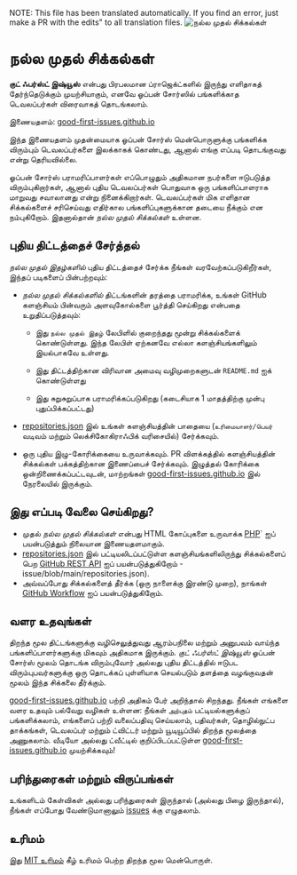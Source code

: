 NOTE: This file has been translated automatically. If you find an error, just make a PR with the edits" to all translation files.
![நல்ல முதல் சிக்கல்கள்](../assets/github/social-preview.png)

# நல்ல முதல் சிக்கல்கள்

**குட் ஃபர்ஸ்ட் இஷ்யூஸ்** என்பது பிரபலமான ப்ராஜெக்ட்களில் இருந்து எளிதாகத் தேர்ந்தெடுக்கும் முயற்சியாகும், எனவே ஓப்பன் சோர்ஸில் பங்களிக்காத டெவலப்பர்கள் விரைவாகத் தொடங்கலாம்.

இணையதளம்: [good-first-issues.github.io](https://good-first-issues.github.io)

இந்த இணையதளம் முதன்மையாக ஓப்பன் சோர்ஸ் மென்பொருளுக்கு பங்களிக்க விரும்பும் டெவலப்பர்களை இலக்காகக் கொண்டது, ஆனால் எங்கு எப்படி தொடங்குவது என்று தெரியவில்லை.

ஓப்பன் சோர்ஸ் பராமரிப்பாளர்கள் எப்பொழுதும் அதிகமான நபர்களை ஈடுபடுத்த விரும்புகிறார்கள், ஆனால் புதிய டெவலப்பர்கள் பொதுவாக ஒரு பங்களிப்பாளராக மாறுவது சவாலானது என்று நினைக்கிறார்கள். டெவலப்பர்கள் மிக எளிதான சிக்கல்களைச் சரிசெய்வது எதிர்கால பங்களிப்புகளுக்கான தடையை நீக்கும் என நம்புகிறோம். இதனால்தான் *நல்ல முதல் சிக்கல்கள்* உள்ளன.

## புதிய திட்டத்தைச் சேர்த்தல்

*நல்ல முதல் இதழ்களில்* புதிய திட்டத்தைச் சேர்க்க நீங்கள் வரவேற்கப்படுகிறீர்கள், இந்தப் படிகளைப் பின்பற்றவும்:

- *நல்ல முதல் சிக்கல்களில்* திட்டங்களின் தரத்தை பராமரிக்க, உங்கள் GitHub களஞ்சியம் பின்வரும் அளவுகோல்களை பூர்த்தி செய்கிறது என்பதை உறுதிப்படுத்தவும்:

     - இது `நல்ல முதல் இதழ்` லேபிளில் குறைந்தது மூன்று சிக்கல்களைக் கொண்டுள்ளது. இந்த லேபிள் ஏற்கனவே எல்லா களஞ்சியங்களிலும் இயல்பாகவே உள்ளது.

     - இது திட்டத்திற்கான விரிவான அமைவு வழிமுறைகளுடன் `README.md` ஐக் கொண்டுள்ளது

     - இது சுறுசுறுப்பாக பராமரிக்கப்படுகிறது (கடைசியாக 1 மாதத்திற்கு முன்பு புதுப்பிக்கப்பட்டது)

- [repositories.json](https://github.com/gomzyakov/good-first-issue/blob/main/repositories.json) இல் உங்கள் களஞ்சியத்தின் பாதையை (`உரிமையாளர்/பெயர்` வடிவம் மற்றும் லெக்சிகோகிராஃபிக் வரிசையில்) சேர்க்கவும்.

- ஒரு புதிய இழு-கோரிக்கையை உருவாக்கவும். PR விளக்கத்தில் களஞ்சியத்தின் சிக்கல்கள் பக்கத்திற்கான இணைப்பைச் சேர்க்கவும். இழுத்தல் கோரிக்கை ஒன்றிணைக்கப்பட்டவுடன், மாற்றங்கள் [good-first-issues.github.io](https://good-first-issues.github.io) இல் நேரலையில் இருக்கும்.

## இது எப்படி வேலை செய்கிறது?

- முதல் *நல்ல முதல் சிக்கல்கள்* என்பது HTML கோப்புகளை உருவாக்க [PHP](https://www.php.net)` ஐப் பயன்படுத்தும் நிலையான இணையதளமாகும்.
- [repositories.json](https://github.com/gomzyakov/good-first) இல் பட்டியலிடப்பட்டுள்ள களஞ்சியங்களிலிருந்து சிக்கல்களைப் பெற [GitHub REST API](https://docs.github.com/en/rest) ஐப் பயன்படுத்துகிறோம் -issue/blob/main/repositories.json).
- அவ்வப்போது சிக்கல்களைத் தீர்க்க (ஒரு நாளைக்கு இரண்டு முறை), நாங்கள் [GitHub Workflow](https://docs.github.com/en/actions/using-workflows) ஐப் பயன்படுத்துகிறோம்.

## வளர உதவுங்கள்

திறந்த மூல திட்டங்களுக்கு வழிசெலுத்துவது ஆரம்பநிலை மற்றும் அனுபவம் வாய்ந்த பங்களிப்பாளர்களுக்கு மிகவும் அதிகமாக இருக்கும். *குட் ஃபர்ஸ்ட் இஷ்யூஸ்* ஓப்பன் சோர்ஸ் மூலம் தொடங்க விரும்புவோர் அல்லது புதிய திட்டத்தில் ஈடுபட விரும்புபவர்களுக்கு ஒரு தொடக்கப் புள்ளியாக செயல்படும் தளத்தை வழங்குவதன் மூலம் இந்த சிக்கலை தீர்க்கும்.

[good-first-issues.github.io](https://good-first-issues.github.io) பற்றி அதிகம் பேர் அறிந்தால் சிறந்தது. நீங்கள் எங்களை வளர உதவும் பல்வேறு வழிகள் உள்ளன: நீங்கள் `அற்புதம்` பட்டியல்களுக்குப் பங்களிக்கலாம், எங்களைப் பற்றி வலைப்பதிவு செய்யலாம், பதிவர்கள், தொழில்நுட்ப தாக்கங்கள், டெவலப்பர் மற்றும் ட்விட்டர் மற்றும் யூடியூப்பில் திறந்த மூலத்தை அணுகலாம். வீடியோ அல்லது ட்வீட்டில் குறிப்பிடப்பட்டுள்ள [good-first-issues.github.io](https://good-first-issues.github.io) முயற்சிக்கவும்!

## பரிந்துரைகள் மற்றும் விருப்பங்கள்

உங்களிடம் கேள்விகள் அல்லது பரிந்துரைகள் இருந்தால் (அல்லது பிழை இருந்தால்), நீங்கள் எப்போது வேண்டுமானாலும் [issues](https://github.com/good-first-issues/good-first-issues.github.io/issues) க்கு எழுதலாம்.

## உரிமம்

இது [MIT உரிமம்](https://github.com/good-first-issues/good-first-issues.github.io/blob/main/LICENSE) கீழ் உரிமம் பெற்ற திறந்த மூல மென்பொருள்.
